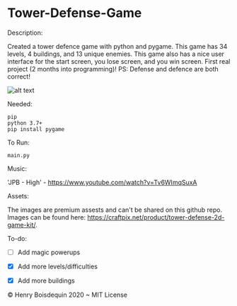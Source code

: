 # Tower-Defense-Game

Description:

Created a tower defence game with python and pygame. This game has 34 levels, 4 buildings, and 13 unique enemies. This game also has a nice user interface for the start screen, you lose screen, and you win screen. First real project (2 months into programming)!
PS: Defense and defence are both correct!

![alt text](https://user-images.githubusercontent.com/65845077/87537326-11045480-c6b8-11ea-93dd-f975895c7d88.png)

Needed:
```
pip
python 3.7+
pip install pygame
```

To Run:
```
main.py
```

Music:

'JPB - High' - https://www.youtube.com/watch?v=Tv6WImqSuxA

Assets:

The images are premium assests and can't be shared on this github repo.
Images can be found here: https://craftpix.net/product/tower-defense-2d-game-kit/.

To-do:

- [ ] Add magic powerups
- [x] Add more levels/difficulties
- [x] Add more buildings


© Henry Boisdequin 2020 ~ MIT License
